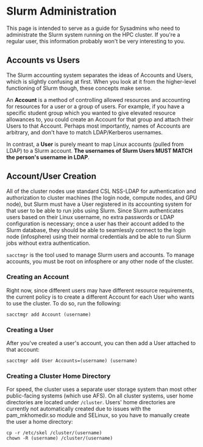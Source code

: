 # Slurm Administration

This page is intended to serve as a guide for Sysadmins who need to administrate the Slurm system running on the HPC cluster. If you're a regular user, this information probably won't be very interesting to you.

## Accounts vs Users

The Slurm accounting system separates the ideas of Accounts and Users, which is slightly confusing at first. When you look at it from the higher-level functioning of Slurm though, these concepts make sense.

An **Account** is a method of controlling allowed resources and accounting for resources for a user or a group of users. For example, if you have a specific student group which you wanted to give elevated resource allowances to, you could create an Account for that group and attach their Users to that Account. Perhaps most importantly, names of Accounts are arbitrary, and don't have to match LDAP/Kerberos usernames.

In contrast, a **User** is purely meant to map Linux accounts \(pulled from LDAP\) to a Slurm account. **The usernames of Slurm Users MUST MATCH the person's username in LDAP**.

## Account/User Creation

All of the cluster nodes use standard CSL NSS-LDAP for authentication and authorization to cluster machines \(the login node, compute nodes, and GPU node\), but Slurm must have a User registered in its accounting system for that user to be able to run jobs using Slurm. Since Slurm authenticates users based on their Linux username, no extra passwords or LDAP configuration is necessary; once a user has their account added to the Slurm database, they should be able to seamlessly connect to the login node \(infosphere\) using their normal credentials and be able to run Slurm jobs without extra authentication.

`sacctmgr` is the tool used to manage Slurm users and accounts. To manage accounts, you must be root on infosphere or any other node of the cluster.

### Creating an Account

Right now, since different users may have different resource requirements, the current policy is to create a different Account for each User who wants to use the cluster. To do so, run the following:

```text
sacctmgr add Account (username)
```

### Creating a User

After you've created a user's account, you can then add a User attached to that account:

```text
sacctmgr add User Accounts=(username) (username)
```

### Creating a Cluster Home Directory

For speed, the cluster uses a separate user storage system than most other public-facing systems \(which use AFS\). On all cluster systems, user home directories are located under `/cluster`. Users' home directories are currently not automatically created due to issues with the pam\_mkhomedir.so module and SELinux, so you have to manually create the user a home directory:

```text
cp -r /etc/skel /cluster/(username)
chown -R (username) /cluster/(username)
```
